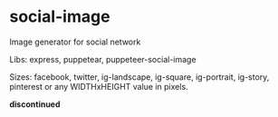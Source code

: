 # social-image

Image generator for social network

Libs: express, puppetear, puppeteer-social-image

Sizes: facebook, twitter, ig-landscape, ig-square, ig-portrait, ig-story, pinterest or any WIDTHxHEIGHT value in pixels.

**discontinued**
